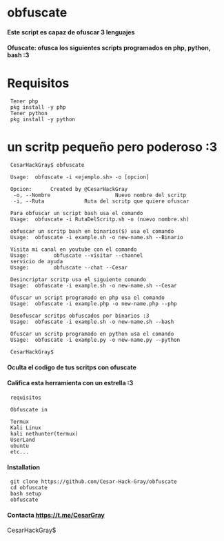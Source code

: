 # obfuscate

#### Este script es capaz de ofuscar 3 lenguajes
#### Ofuscate: ofusca los siguientes scripts programados en php, python, bash :3
# Requisitos

     Tener php
     pkg install -y php
     Tener python
     pkg install -y python

 
 
# un scritp pequeño pero poderoso :3

     
     CesarHackGray$ obfuscate

     Usage:  obfuscate -i <ejemplo.sh> -o [opcion]

     Opcion:      Created by @CesarHackGray
      -o, --Nombre                     Nuevo nombre del scritp
      -i, --Ruta             Ruta del scritp que quiere ofuscar
 
     Para obfuscar un script bash usa el comando
     Usage:  obfuscate -i RutaDelScritp.sh -o (nuevo nombre.sh)

     obfuscar un scritp bash en binarios($) usa el comando
     Usage:  obfuscate -i example.sh -o new-name.sh --Binario

     Visita mi canal en youtube con el comando
     Usage:        obfuscate --visitar --channel
     servicio de ayuda
     Usage:        obfuscate --chat --Cesar

     Desincriptar scritp usa el siguiente comando
     Usage:  obfuscate -i example.sh -o new-name.sh --Cesar

     Ofuscar un script programado en php usa el comando
     Usage:  obfuscate -i example.php -o new-name.php --php
     
     Desofuscar scritps obfuscados por binarios :3
     Usage:  obfuscate -i example.sh -o new-name.sh --bash

     Ofuscar un scritp programado en python usa el comando
     Usage:  obfuscate -i example.py -o new-name.py --python
     
     CesarHackGray$ 
     
#### Oculta el codigo de tus scritps con ofuscate
#### Califica esta herramienta con un estrella :3

     requisitos
     
     Obfuscate in
     
     Termux
     Kali Linux
     kali nethunter(termux)
     UserLand
     ubuntu
     etc...
     
     
     

#### Installation
    
     git clone https://github.com/Cesar-Hack-Gray/obfuscate
     cd obfuscate
     bash setup
     obfuscate
     
#### Contacta https://t.me/CesarGray

CesarHackGray$
